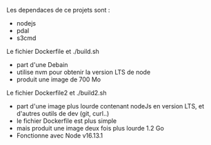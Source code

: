 Les dependaces de ce projets sont :
- nodejs
- pdal
- s3cmd

Le fichier Dockerfile et ./build.sh
- part d'une Debain
- utilise nvm pour obtenir la version LTS de node
- produit une image de 700 Mo


Le fichier Dockerfile2 et ./build2.sh
- part d'une image plus lourde contenant nodeJs en version LTS, et d'autres outils de dev (git, curl..)
- le fichier Dockerfile est plus simple
- mais produit une image deux fois plus lourde 1.2 Go
- Fonctionne avec Node v16.13.1